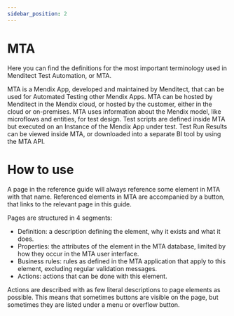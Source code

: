 ```yaml
---
sidebar_position: 2
---
```


# MTA

Here you can find the definitions for the most important terminology used in Menditect Test Automation, or MTA.

MTA is a Mendix App, developed and maintained by Menditect, that can be used for Automated Testing other Mendix Apps. MTA can be hosted by Menditect in the Mendix cloud, or hosted by the customer, either in the cloud or on-premises. MTA uses information about the Mendix model, like microflows and entities, for test design. Test scripts are defined inside MTA but executed on an Instance of the Mendix App under test. Test Run Results can be viewed inside MTA, or downloaded into a separate BI tool by using the MTA API. 


# How to use

A page in the reference guide will always reference some element in MTA with that name.
Referenced elements in MTA are accompanied by a <i class="fal fa-question-circle"></i> button, that links to the relevant page in this guide.

Pages are structured in 4 segments:
- Definition: a description defining the element, why it exists and what it does.
- Properties: the attributes of the element in the MTA database, limited by how they occur in the MTA user interface.
- Business rules: rules as defined in the MTA application that apply to this element, excluding regular validation messages.
- Actions: actions that can be done with this element.
 
Actions are described with as few literal descriptions to page elements as possible. This means that sometimes buttons are visible on the page, but sometimes they are listed under a menu or overflow button.
